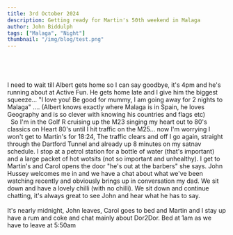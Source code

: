 ```yaml
---
title: 3rd October 2024
description: Getting ready for Martin's 50th weekend in Malaga
author: John Biddulph
tags: ["Malaga", "Night"]
thumbnail: "/img/blog/test.png"
---
```


<!-- ::callout
---
icon: https://api.iconify.design/mdi:brain.svg
---
_This_ can be rich text with [MarkDown]{.font-bold.bg-yellow-300.px-2.text-yellow-900}! 
:: -->

# 
\
&nbsp;
\
I need to wait till Albert gets home so I can say goodbye, it's 4pm and he's running about at Active Fun. He gets home late and I give him the biggest squeeze... "I love you! Be good for mummy, I am going away for 2 nights to Malaga" .... (Albert knows exactly where Malaga is in Spain, he loves Geography and is so clever with knowing his countries and flags etc)
\
&nbsp;
So I'm in the Golf R cruising up the M23 singing my heart out to 80's classics on Heart 80's until I hit traffic on the M25... now I'm worrying I won't get to Martin's for 18:24, The traffic clears and off I go again, straight through the Dartford Tunnel and already up 8 minutes on my satnav schedule.
I stop at a petrol station for a bottle of water (that's important) and a large packet of hot wotsits (not so important and unhealthy). I get to Martin's and Carol opens the door "he's out at the barbers" she says. John Hussey welcomes me in and we have a chat about what we've been watching recently and obviously brings up in conversation my dad. We sit down and have a lovely chilli (with no chilli). We sit down and continue chatting, it's always great to see John and hear what he has to say.
\
&nbsp;
\
It's nearly midnight, John leaves, Carol goes to bed and Martin and I stay up have a rum and coke and chat mainly about Dor2Dor. Bed at 1am as we have to leave at 5:50am

